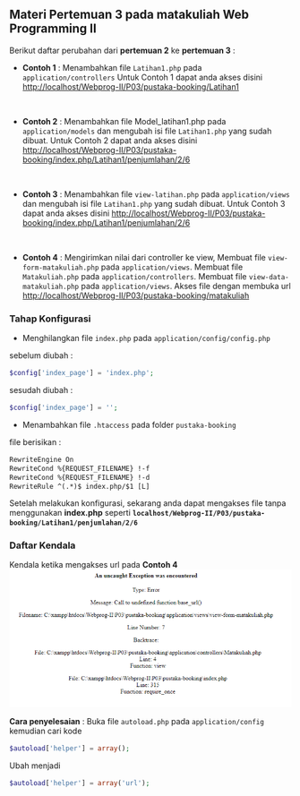 ## Materi Pertemuan 3 pada matakuliah Web Programming II

Berikut daftar perubahan dari **pertemuan 2** ke **pertemuan 3** :

- **Contoh 1** : Menambahkan file `Latihan1.php` pada `application/controllers`
Untuk Contoh 1 dapat anda akses disini [http://localhost/Webprog-II/P03/pustaka-booking/Latihan1](http://localhost/Webprog-II/P03/pustaka-booking/Latihan1)
<br>

- **Contoh 2** : Menambahkan file Model_latihan1.php pada `application/models` dan mengubah isi file `Latihan1.php` yang sudah dibuat.
Untuk Contoh 2 dapat anda akses disini [http://localhost/Webprog-II/P03/pustaka-booking/index.php/Latihan1/penjumlahan/2/6](http://localhost/Webprog-II/P03/pustaka-booking/index.php/Latihan1/penjumlahan/2/6)
<br>

- **Contoh 3** : Menambahkan file `view-latihan.php` pada `application/views` dan mengubah isi file `Latihan1.php` yang sudah dibuat.
Untuk Contoh 3 dapat anda akses disini [http://localhost/Webprog-II/P03/pustaka-booking/index.php/Latihan1/penjumlahan/2/6](http://localhost/Webprog-II/P03/pustaka-booking/index.php/Latihan1/penjumlahan/2/6)
<br>

- **Contoh 4** : Mengirimkan nilai dari controller ke view, Membuat file `view-form-matakuliah.php` pada `application/views`.
Membuat file `Matakuliah.php` pada `application/controllers`.
Membuat file `view-data-matakuliah.php` pada `application/views`.
Akses file dengan membuka url [http://localhost/Webprog-II/P03/pustaka-booking/matakuliah](http://localhost/Webprog-II/P03/pustaka-booking/matakuliah)

### Tahap Konfigurasi

- Menghilangkan file `index.php` pada `application/config/config.php`

sebelum diubah :
```php
$config['index_page'] = 'index.php';
```

sesudah diubah :
```php
$config['index_page'] = '';
```

- Menambahkan file `.htaccess` pada folder `pustaka-booking` 

file berisikan :

```.htacess
RewriteEngine On
RewriteCond %{REQUEST_FILENAME} !-f
RewriteCond %{REQUEST_FILENAME} !-d
RewriteRule ^(.*)$ index.php/$1 [L]
```

Setelah melakukan konfigurasi, sekarang anda dapat mengakses file tanpa menggunakan **index.php** seperti **`localhost/Webprog-II/P03/pustaka-booking/Latihan1/penjumlahan/2/6`**

### Daftar Kendala

Kendala ketika mengakses url pada **Contoh 4**
![Kendala1](image.png)

**Cara penyelesaian** : 
Buka file `autoload.php` pada `application/config` kemudian cari kode 
```php
$autoload['helper'] = array();
```

Ubah menjadi
```php
$autoload['helper'] = array('url');
```